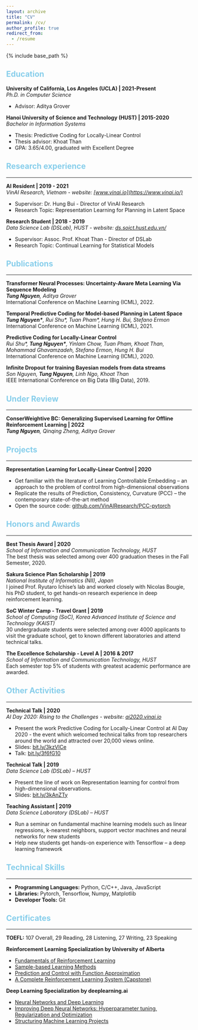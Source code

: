 ```yaml
---
layout: archive
title: "CV"
permalink: /cv/
author_profile: true
redirect_from:
  - /resume
---
```


{% include base_path %}

<!-- Education
====== -->
<h2 style="color:#87CEEB">Education</h2>

**University of California, Los Angeles (UCLA) | 2021-Present**   
*Ph.D. in Computer Science*
  * Advisor: Aditya Grover

**Hanoi University of Science and Technology (HUST) | 2015-2020**   
*Bachelor in Information Systems*
  * Thesis: Predictive Coding for Locally-Linear Control
  * Thesis advisor: Khoat Than
  * GPA: 3.65/4.00, graduated with Excellent Degree

<!-- Research experience
====== -->
<h2 style="color:#87CEEB">Research experience</h2>
<hr>

**AI Resident | 2019 - 2021**   
*VinAI Research, Vietnam - website: [www.vinai.io](https://www.vinai.io/)*
  * Supervisor: Dr. Hung Bui - Director of VinAI Research
  * Research Topic: Representation Learning for Planning in Latent Space

**Research Student | 2018 - 2019**   
*Data Science Lab (DSLab), HUST - website: [ds.soict.hust.edu.vn/](http://ds.soict.hust.edu.vn/)*
  * Supervisor: Assoc. Prof. Khoat Than - Director of DSLab
  * Research Topic: Continual Learning for Statistical Models

<!-- Publications
====== -->
<h2 style="color:#87CEEB">Publications</h2>
<hr>

**Transformer Neural Processes: Uncertainty-Aware Meta Learning Via Sequence Modeling**   
*__Tung Nguyen__, Aditya Grover*   
International Conference on Machine Learning (ICML), 2022.

**Temporal Predictive Coding for Model-based Planning in Latent Space**   
*__Tung Nguyen\*__, Rui Shu\*, Tuan Pham\*, Hung H. Bui, Stefano Ermon*   
International Conference on Machine Learning (ICML), 2021.

**Predictive Coding for Locally-Linear Control**   
*Rui Shu\*, **Tung Nguyen\***, Yinlam Chow, Tuan Pham, Khoat Than, Mohammad Ghavamzadeh, Stefano Ermon, Hung H. Bui*   
International Conference on Machine Learning (ICML), 2020.

**Infinite Dropout for training Bayesian models from data streams**   
*Son Nguyen, **Tung Nguyen**, Linh Ngo, Khoat Than*   
IEEE International Conference on Big Data (Big Data), 2019.
  
<!-- Preprints
====== -->
<h2 style="color:#87CEEB">Under Review</h2>
<hr>

**ConserWeightive BC: Generalizing Supervised Learning for Offline Reinforcement Learning | 2022**   
*__Tung Nguyen__, Qinqing Zheng, Aditya Grover*
  
<!-- Projects
====== -->
<h2 style="color:#87CEEB">Projects</h2>
<hr>

**Representation Learning for Locally-Linear Control | 2020**   
  * Get familiar with the literature of Learning Controllable Embedding – an approach to the problem of control from high-dimensional observations
  * Replicate the results of Prediction, Consistency, Curvature (PCC) – the contemporary state-of-the-art method
  * Open the source code: [github.com/VinAIResearch/PCC-pytorch](https://github.com/VinAIResearch/PCC-pytorch)

<!-- Honors and Awards
====== -->
<h2 style="color:#87CEEB">Honors and Awards</h2>
<hr>

**Best Thesis Award | 2020**   
*School of Information and Communication Technology, HUST*   
The best thesis was selected among over 400 graduation theses in the Fall Semester, 2020.

**Sakura Science Plan Scholarship | 2019**   
*National Institute of Informatics (NII), Japan*   
I joined Prof. Ryutaro Ichise’s lab and worked closely with Nicolas Bougie, his PhD student, to get hands-on research experience in deep reinforcement learning.

**SoC Winter Camp - Travel Grant | 2019**   
*School of Computing (SoC), Korea Advanced Institute of Science and Technology (KAIST)*   
30 undergraduate students were selected among over 4000 applicants to visit the graduate school, get to known different laboratories and attend technical talks.

**The Excellence Scholarship - Level A | 2016 & 2017**   
*School of Information and Communication Technology, HUST*   
Each semester top 5% of students with greatest academic performance are awarded.
  
<!-- Other Activities
====== -->
<h2 style="color:#87CEEB">Other Activities</h2>
<hr>

**Technical Talk | 2020**   
*AI Day 2020: Rising to the Challenges - website: [ai2020.vinai.io](https://ai2020.vinai.io)*
  * Present the work Predictive Coding for Locally-Linear Control at AI Day 2020 - the event which welcomed technical talks from top researchers around the world and attracted over 20,000 views online.
  * Slides: [bit.ly/3kzVlCe](https://bit.ly/3kzVlCe)
  * Talk: [bit.ly/3f6fG10](https://bit.ly/3f6fG10) 

**Technical Talk | 2019**   
*Data Science Lab (DSLab) – HUST*
  * Present the line of work on Representation learning for control from high-dimensional observations.
  * Slides: [bit.ly/3kAnZTy](https://bit.ly/3kAnZTy)

**Teaching Assistant | 2019**   
*Data Science Laboratory (DSLab) – HUST*
  * Run a seminar on fundamental machine learning models such as linear regressions, k-nearest neighbors, support vector machines and neural networks for new students
  * Help new students get hands-on experience with Tensorflow – a deep learning framework

<!-- Technical Skills
====== -->
<h2 style="color:#87CEEB">Technical Skills</h2>
<hr>

  * **Programming Languages:** Python, C/C++, Java, JavaScript
  * **Libraries:** Pytorch, Tensorflow, Numpy, Matplotlib
  * **Developer Tools:** Git

<!-- Certificates
====== -->
<h2 style="color:#87CEEB">Certificates</h2>
<hr>

**TOEFL:** 107 Overall, 29 Reading, 28 Listening, 27 Writing, 23 Speaking

**Reinforcement Learning Specialization by University of Alberta**
* [Fundamentals of Reinforcement Learning](https://www.coursera.org/account/accomplishments/certificate/ALXELAWTGVZX)
* [Sample-based Learning Methods](https://www.coursera.org/account/accomplishments/certificate/Y85JLQBRWVPT)
* [Prediction and Control with Function Approximation](https://www.coursera.org/account/accomplishments/certificate/BVBPXLCNSEM8)
* [A Complete Reinforcement Learning System (Capstone)](https://www.coursera.org/account/accomplishments/certificate/FK5A3VHY2AWP)

**Deep Learning Specialization by deeplearning.ai**
  * [Neural Networks and Deep Learning](https://www.coursera.org/account/accomplishments/verify/6BVE5M4WM989)
  * [Improving Deep Neural Networks: Hyperparameter tuning, Regularization and Optimization](https://www.coursera.org/account/accomplishments/verify/VZ9QAABGA7N8)
  * [Structuring Machine Learning Projects](https://www.coursera.org/account/accomplishments/verify/VH32KS27NRJ5)